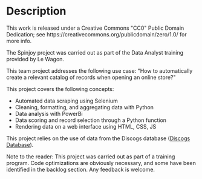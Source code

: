 <h1>Description</h1>

<p>
  This work is released under a Creative Commons "CC0" Public Domain Dedication; see https://creativecommons.org/publicdomain/zero/1.0/ for more info.
</p>


<p> 
  The Spinjoy project was carried out as part of the Data Analyst training provided by Le Wagon. 
  
  This team project addresses the following use case: "How to automatically create a relevant catalog of records when opening an online store?"
  
  This project covers the following concepts:
</p>

<ul>
        <li>Automated data scraping using Selenium</li>
        <li>Cleaning, formatting, and aggregating data with Python</li>
        <li>Data analysis with PowerBi</li>
        <li>Data scoring and record selection through a Python function</li>
        <li>Rendering data on a web interface using HTML, CSS, JS</li>
</ul>

<p>
  This project relies on the use of data from the Discogs database (<a href="https://shorturl.at/goJRT">Discogs Database</a>).
</p>
<p>
  Note to the reader: This project was carried out as part of a training program. Code optimizations are obviously necessary, and some have been identified in the backlog section. Any feedback is welcome.
</p>


